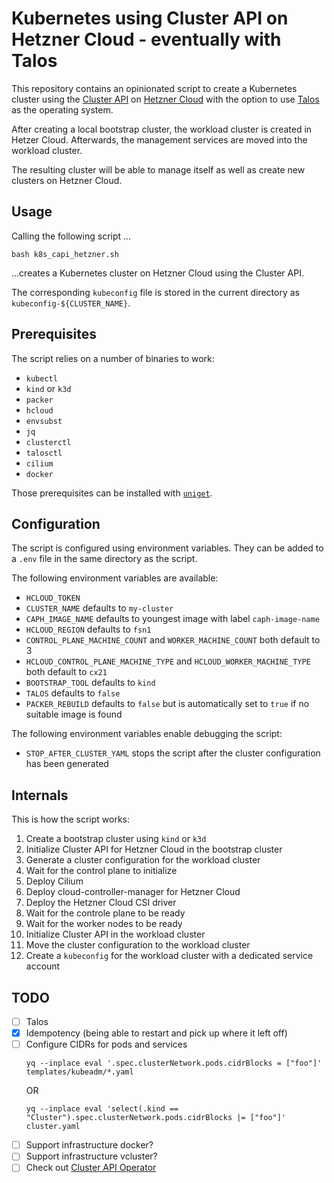# Kubernetes using Cluster API on Hetzner Cloud - eventually with Talos

This repository contains an opinionated script to create a Kubernetes cluster using the [Cluster API](https://cluster-api.sigs.k8s.io/) on [Hetzner Cloud](https://www.hetzner.com/de/cloud/) with the option to use [Talos](https://www.talos.dev/) as the operating system.

After creating a local bootstrap cluster, the workload cluster is created in Hetzer Cloud. Afterwards, the management services are moved into the workload cluster.

The resulting cluster will be able to manage itself as well as create new clusters on Hetzner Cloud. 

## Usage

Calling the following script ...

```shell
bash k8s_capi_hetzner.sh
```

...creates a Kubernetes cluster on Hetzner Cloud using the Cluster API.

The corresponding `kubeconfig` file is stored in the current directory as `kubeconfig-${CLUSTER_NAME}`.

## Prerequisites

The script relies on a number of binaries to work:
- `kubectl`
- `kind` or `k3d`
- `packer`
- `hcloud`
- `envsubst`
- `jq`
- `clusterctl`
- `talosctl`
- `cilium`
- `docker`

Those prerequisites can be installed with [`uniget`](https://uniget.dev).

## Configuration

The script is configured using environment variables. They can be added to a `.env` file in the same directory as the script.

The following environment variables are available:
- `HCLOUD_TOKEN`
- `CLUSTER_NAME` defaults to `my-cluster`
- `CAPH_IMAGE_NAME` defaults to youngest image with label `caph-image-name`
- `HCLOUD_REGION` defaults to `fsn1`
- `CONTROL_PLANE_MACHINE_COUNT` and `WORKER_MACHINE_COUNT` both default to 3
- `HCLOUD_CONTROL_PLANE_MACHINE_TYPE` and `HCLOUD_WORKER_MACHINE_TYPE` both default to `cx21`
- `BOOTSTRAP_TOOL` defaults to `kind`
- `TALOS` defaults to `false`
- `PACKER_REBUILD` defaults to `false` but is automatically set to `true` if no suitable image is found

The following environment variables enable debugging the script:
- `STOP_AFTER_CLUSTER_YAML` stops the script after the cluster configuration has been generated

## Internals

This is how the script works:

1. Create a bootstrap cluster using `kind` or `k3d`
1. Initialize Cluster API for Hetzner Cloud in the bootstrap cluster
1. Generate a cluster configuration for the workload cluster
1. Wait for the control plane to initialize
1. Deploy Cilium
1. Deploy cloud-controller-manager for Hetzner Cloud
1. Deploy the Hetzner Cloud CSI driver
1. Wait for the controle plane to be ready
1. Wait for the worker nodes to be ready
1. Initialize Cluster API in the workload cluster
1. Move the cluster configuration to the workload cluster
1. Create a `kubeconfig` for the workload cluster with a dedicated service account

## TODO

- [ ] Talos
- [x] Idempotency (being able to restart and pick up where it left off)
- [ ] Configure CIDRs for pods and services
    ```shell
    yq --inplace eval '.spec.clusterNetwork.pods.cidrBlocks = ["foo"]' templates/kubeadm/*.yaml
    ```
    OR
    ```shell
    yq --inplace eval 'select(.kind == "Cluster").spec.clusterNetwork.pods.cidrBlocks |= ["foo"]' cluster.yaml
    ```
- [ ] Support infrastructure docker?
- [ ] Support infrastructure vcluster?
- [ ] Check out [Cluster API Operator](https://github.com/kubernetes-sigs/cluster-api-operator)
